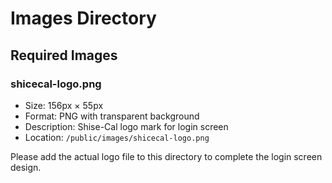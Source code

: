 # Images Directory

## Required Images

### shicecal-logo.png
- Size: 156px × 55px
- Format: PNG with transparent background
- Description: Shise-Cal logo mark for login screen
- Location: `/public/images/shicecal-logo.png`

Please add the actual logo file to this directory to complete the login screen design.